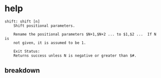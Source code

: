 # 





# help 

```
shift: shift [n]
    Shift positional parameters.
    
    Rename the positional parameters $N+1,$N+2 ... to $1,$2 ...  If N is
    not given, it is assumed to be 1.
    
    Exit Status:
    Returns success unless N is negative or greater than $#.
```



## breakdown

```

```